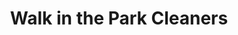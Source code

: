 ---
title: "Walk in the Park Cleaners"
url: /north-york/walk-in-the-park-cleaners/
shop: laundry
---
